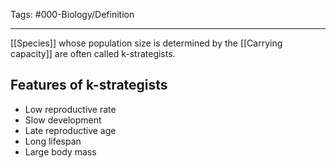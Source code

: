 Tags: #000-Biology/Definition 

---
[[Species]] whose population size is determined by the [[Carrying capacity]] are often called k-strategists.

## Features of k-strategists
- Low reproductive rate
- Slow development
- Late reproductive age
- Long lifespan
- Large body mass